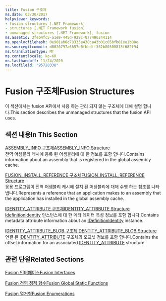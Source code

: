 ```yaml
---
title: Fusion 구조체
ms.date: 03/30/2017
helpviewer_keywords:
- fusion structures [.NET Framework]
- structures [.NET Framework fusion]
- unmanaged structures [.NET Framework], fusion
ms.assetid: 3feb4fc5-a1e9-445d-929c-0a7490244114
ms.openlocfilehash: 0e901ab6c78333a430ca43b01c65bfb01ee1b08e
ms.sourcegitcommit: d8020797a6657d0fbbdff362b80300815f682f94
ms.translationtype: MT
ms.contentlocale: ko-KR
ms.lasthandoff: 11/24/2020
ms.locfileid: "95728338"
---
```

# <a name="fusion-structures"></a><span data-ttu-id="70482-102">Fusion 구조체</span><span class="sxs-lookup"><span data-stu-id="70482-102">Fusion Structures</span></span>

<span data-ttu-id="70482-103">이 섹션에서는 fusion API에서 사용 하는 관리 되지 않는 구조체에 대해 설명 합니다.</span><span class="sxs-lookup"><span data-stu-id="70482-103">This section describes the unmanaged structures that the fusion API uses.</span></span>  
  
## <a name="in-this-section"></a><span data-ttu-id="70482-104">섹션 내용</span><span class="sxs-lookup"><span data-stu-id="70482-104">In This Section</span></span>  

 [<span data-ttu-id="70482-105">ASSEMBLY_INFO 구조체</span><span class="sxs-lookup"><span data-stu-id="70482-105">ASSEMBLY_INFO Structure</span></span>](assembly-info-structure.md)  
 <span data-ttu-id="70482-106">전역 어셈블리 캐시에 등록 된 어셈블리에 대 한 정보를 포함 합니다.</span><span class="sxs-lookup"><span data-stu-id="70482-106">Contains information about an assembly that is registered in the global assembly cache.</span></span>  
  
 [<span data-ttu-id="70482-107">FUSION_INSTALL_REFERENCE 구조체</span><span class="sxs-lookup"><span data-stu-id="70482-107">FUSION_INSTALL_REFERENCE Structure</span></span>](fusion-install-reference-structure.md)  
 <span data-ttu-id="70482-108">응용 프로그램이 전역 어셈블리 캐시에 설치 된 어셈블리에 대해 수행 하는 참조를 나타냅니다.</span><span class="sxs-lookup"><span data-stu-id="70482-108">Represents a reference that an application makes to an assembly that the application has installed in the global assembly cache.</span></span>  
  
 [<span data-ttu-id="70482-109">IDENTITY_ATTRIBUTE 구조체</span><span class="sxs-lookup"><span data-stu-id="70482-109">IDENTITY_ATTRIBUTE Structure</span></span>](identity-attribute-structure.md)  
 <span data-ttu-id="70482-110">[Idefinitionidentity](idefinitionidentity-interface.md) 인스턴스에 대 한 메타 데이터 특성 정보를 포함 합니다.</span><span class="sxs-lookup"><span data-stu-id="70482-110">Contains metadata attribute information about an [IDefinitionIdentity](idefinitionidentity-interface.md) instance.</span></span>  
  
 [<span data-ttu-id="70482-111">IDENTITY_ATTRIBUTE_BLOB 구조체</span><span class="sxs-lookup"><span data-stu-id="70482-111">IDENTITY_ATTRIBUTE_BLOB Structure</span></span>](identity-attribute-blob-structure.md)  
 <span data-ttu-id="70482-112">연결 된 [IDENTITY_ATTRIBUTE](identity-attribute-structure.md) 구조체의 오프셋 정보를 포함 합니다.</span><span class="sxs-lookup"><span data-stu-id="70482-112">Contains the offset information for an associated [IDENTITY_ATTRIBUTE](identity-attribute-structure.md) structure.</span></span>  
  
## <a name="related-sections"></a><span data-ttu-id="70482-113">관련 단원</span><span class="sxs-lookup"><span data-stu-id="70482-113">Related Sections</span></span>  

 [<span data-ttu-id="70482-114">Fusion 인터페이스</span><span class="sxs-lookup"><span data-stu-id="70482-114">Fusion Interfaces</span></span>](fusion-interfaces.md)  
  
 [<span data-ttu-id="70482-115">Fusion 전역 정적 함수</span><span class="sxs-lookup"><span data-stu-id="70482-115">Fusion Global Static Functions</span></span>](fusion-global-static-functions.md)  
  
 [<span data-ttu-id="70482-116">Fusion 열거형</span><span class="sxs-lookup"><span data-stu-id="70482-116">Fusion Enumerations</span></span>](fusion-enumerations.md)
